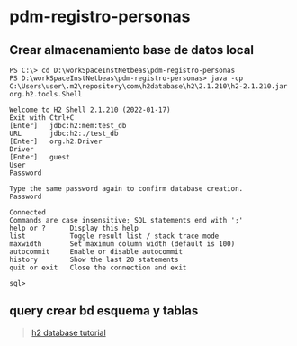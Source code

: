 # pdm-registro-personas

## Crear almacenamiento base de datos local

````shell
PS C:\> cd D:\workSpaceInstNetbeas\pdm-registro-personas
PS D:\workSpaceInstNetbeas\pdm-registro-personas> java -cp C:\Users\user\.m2\repository\com\h2database\h2\2.1.210\h2-2.1.210.jar org.h2.tools.Shell

Welcome to H2 Shell 2.1.210 (2022-01-17)
Exit with Ctrl+C
[Enter]   jdbc:h2:mem:test_db
URL       jdbc:h2:./test_db
[Enter]   org.h2.Driver
Driver
[Enter]   guest
User
Password

Type the same password again to confirm database creation.
Password

Connected
Commands are case insensitive; SQL statements end with ';'
help or ?      Display this help
list           Toggle result list / stack trace mode
maxwidth       Set maximum column width (default is 100)
autocommit     Enable or disable autocommit
history        Show the last 20 statements
quit or exit   Close the connection and exit

sql>
````

## query crear bd esquema y tablas

> [h2 database tutorial](https://h2database.com/html/tutorial.html)
